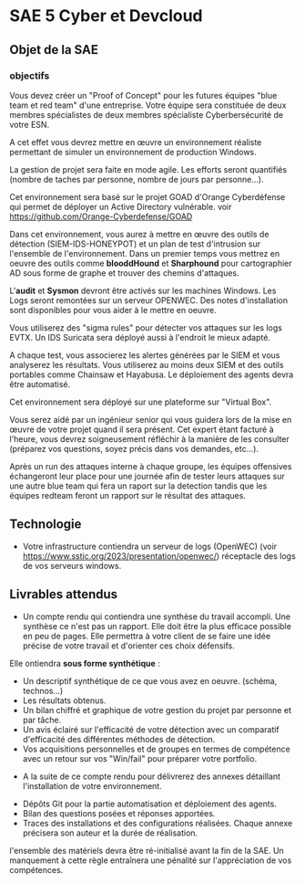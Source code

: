 # SAE 5 Cyber et Devcloud

## Objet de la SAE

### objectifs
Vous devez créer un "Proof of Concept" pour les futures équipes "blue team et red team" d'une entreprise.
Votre équipe sera constituée de deux membres spécialistes de deux membres spécialiste Cyberbersécurité de votre ESN.

A cet effet vous devrez mettre en œuvre un environnement réaliste  permettant de simuler un environnement de production Windows.

La gestion de projet sera faite en mode agile. Les efforts seront quantifiés (nombre de taches par personne, nombre de jours par personne...).

Cet environnement sera basé sur le projet GOAD d'Orange Cyberdéfense qui permet de déployer un Active Directory vulnérable. 
voir https://github.com/Orange-Cyberdefense/GOAD


Dans cet environnement, vous aurez à mettre en œuvre des outils de détection (SIEM-IDS-HONEYPOT)  et un plan de test d'intrusion sur l'ensemble de l'environnement. Dans un premier temps vous mettrez en oeuvre des outils comme **blooddHound** et **Sharphound** pour cartographier AD sous forme de graphe et trouver des chemins d'attaques. 

L'**audit** et **Sysmon** devront être activés sur les machines Windows. Les Logs seront remontées sur un serveur OPENWEC. Des notes d'installation sont disponibles pour vous aider à le mettre en oeuvre.

Vous utiliserez des "sigma rules" pour détecter vos attaques sur les logs EVTX.
Un IDS Suricata sera déployé aussi à l'endroit le mieux adapté.

A chaque test, vous associerez les alertes générées par le SIEM et vous analyserez les résultats. Vous utiliserez au moins deux SIEM et des outils portables comme Chainsaw et Hayabusa. Le déploiement des agents devra être automatisé.


Cet environnement sera déployé sur une plateforme sur "Virtual Box". 


Vous serez aidé par un ingénieur senior qui vous guidera lors de la mise en  œuvre de votre projet quand il sera présent. Cet expert étant facturé à l'heure, vous devrez soigneusement réfléchir à la manière de les consulter (préparez vos questions, soyez précis dans vos demandes, etc...).

Après un run des attaques interne à chaque groupe, les équipes offensives échangeront leur place pour une journée afin de tester leurs attaques  sur une autre blue team qui fera un raport sur la detection tandis que les équipes redteam feront un rapport sur le résultat des attaques.
  
## Technologie
- Votre infrastructure contiendra un serveur de logs (OpenWEC)
  (voir https://www.sstic.org/2023/presentation/openwec/) réceptacle des logs de vos serveurs windows.
  


## Livrables attendus

- Un compte rendu qui contiendra une synthèse du travail accompli. Une synthèse ce n'est pas un rapport. Elle doit être la plus efficace possible en peu de pages. Elle permettra à votre client de se faire une idée précise de votre travail et d'orienter ces choix défensifs.
 
Elle ontiendra **sous forme synthétique** :
  * Un descriptif synthétique de ce que vous avez en oeuvre. (schéma, technos...)
  * Les résultats obtenus.
  * Un bilan chiffré et graphique de votre gestion du projet par personne et par tâche.
  * Un avis éclairé sur l'efficacité de votre détection avec un comparatif d'efficacité des différentes méthodes de détection.
  * Vos acquisitions personnelles et de groupes en termes de compétence avec un retour sur vos "Win/fail" pour préparer votre portfolio.

- A la suite de ce compte rendu pour délivrerez des annexes détaillant l'installation de votre environnement.

* Dépôts Git pour la partie automatisation et déploiement des agents.
* Bilan des questions posées et réponses apportées.
* Traces des installations et des configurations réalisées. Chaque annexe précisera son auteur et la durée de réalisation.

l'ensemble des matériels devra être ré-initialisé avant la fin de la SAE. Un manquement à cette règle entraînera une pénalité sur l'appréciation de vos compétences.

